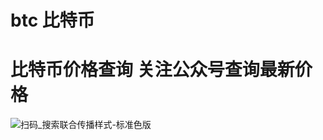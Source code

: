 # btc 比特币

# 比特币价格查询  关注公众号查询最新价格

![扫码_搜索联合传播样式-标准色版](https://user-images.githubusercontent.com/5317048/138090360-8482d86b-aec9-41c2-87bd-3103a1ed19a4.png)
